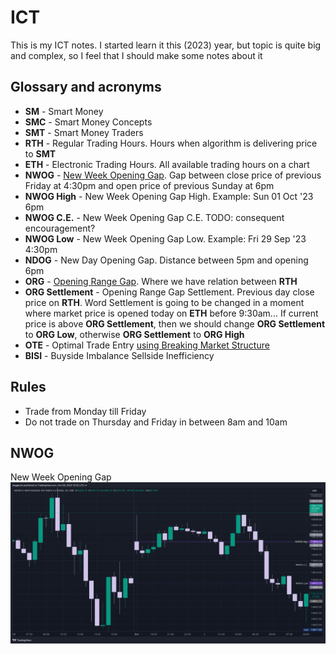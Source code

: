 # ICT
This is my ICT notes. I started learn it this (2023) year, but topic is quite big and complex, so I feel
that I should make some notes about it

## Glossary and acronyms
* **SM** - Smart Money
* **SMC** - Smart Money Concepts
* **SMT** - Smart Money Traders
* **RTH** - Regular Trading Hours. Hours when algorithm is delivering price to **SMT**
* **ETH** - Electronic Trading Hours. All available trading hours on a chart
* **NWOG** - [New Week Opening Gap](https://www.youtube.com/live/LoXPDfFoLSc?si=Ob_gRATBCm7Fgm2W&t=1251). Gap between
  close price of previous Friday at 4:30pm and open price of previous Sunday at 6pm
* **NWOG High** - New Week Opening Gap High. Example: Sun 01 Oct '23 6pm
* **NWOG C.E.** - New Week Opening Gap C.E. TODO: consequent encouragement?
* **NWOG Low** - New Week Opening Gap Low. Example: Fri 29 Sep '23 4:30pm
* **NDOG** - New Day Opening Gap. Distance between 5pm and opening 6pm
* **ORG** - [Opening Range Gap](https://www.youtube.com/live/LoXPDfFoLSc?si=Gp6dGyGANROcwTpQ&t=1327). Where we have
  relation between **RTH**
* **ORG Settlement** - Opening Range Gap Settlement. Previous day close price on **RTH**. Word Settlement is going to
  be changed in a moment where market price is opened today on **ETH** before 9:30am... If current price is above
  **ORG Settlement**, then we should change **ORG Settlement** to **ORG Low**, otherwise **ORG Settlement** to **ORG High**
* **OTE** - Optimal Trade Entry [using Breaking Market Structure](https://www.youtube.com/watch?v=aQrd75xwBS4)
* **BISI** - Buyside Imbalance Sellside Inefficiency

## Rules

* Trade from Monday till Friday
* Do not trade on Thursday and Friday in between 8am and 10am

## NWOG
New Week Opening Gap
![NWOG MNQ1!](./NWOG-MNQ1!.png)
